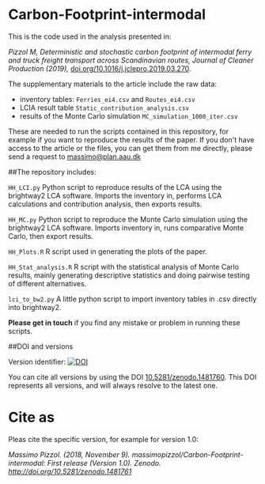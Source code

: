 # Carbon-Footprint-intermodal

This is the code used in the analysis presented in:

_Pizzol M, Deterministic and stochastic carbon footprint of intermodal ferry andtruck freight transport across Scandinavian routes, Journal of Cleaner Production (2019),_ [doi.org/10.1016/j.jclepro.2019.03.270](https://doi.org/10.1016/j.jclepro.2019.03.270).

The supplementary materials to the article include the raw data: 

- inventory tables: `Ferries_ei4.csv` and `Routes_ei4.csv`
- LCIA result table `Static_contribution_analysis.csv`
- results of the Monte Carlo simulation `MC_simulation_1000_iter.csv`

These are needed to run the scripts contained in this repository, for example if you want to reproduce the results of the paper. If you don't have access to the article or the files, you can get them from me directly, please send a request to [massimo@plan.aau.dk](mailto:massimo@plan.aau.dk)


##The repository includes:

`HH_LCI.py` Python script to reproduce results of the LCA using the brightway2 LCA software. Imports the inventory in, performs LCA calculations and contribution analysis, then exports results.

`HH_MC.py` Python script to reproduce the Monte Carlo simulation using the brightway2 LCA software. Imports inventory in, runs comparative Monte Carlo, then export results.

`HH_Plots.R` R script used in generating the plots of the paper. 
`HH_Stat_analysis.R` R script with the statistical analysis of Monte Carlo results, mainly generating descriptive statistics and doing pairwise testing of different alternatives.`lci_to_bw2.py` A little python script to import inventory tables in .csv directly into brightway2.

**Please get in touch** if you find any mistake or problem in running these scripts.

##DOI and versions

Version identifier:
[![DOI](https://zenodo.org/badge/156857727.svg)](https://zenodo.org/badge/latestdoi/156857727)

You can cite all versions by using the DOI [10.5281/zenodo.1481760](https://doi.org/10.5281/zenodo.1481760). This DOI represents all versions, and will always resolve to the latest one. 

# Cite as

Pleas cite the specific version, for example for version 1.0:

_Massimo Pizzol. (2018, November 9). massimopizzol/Carbon-Footprint-intermodal: First release (Version 1.0). Zenodo. http://doi.org/10.5281/zenodo.1481761_


